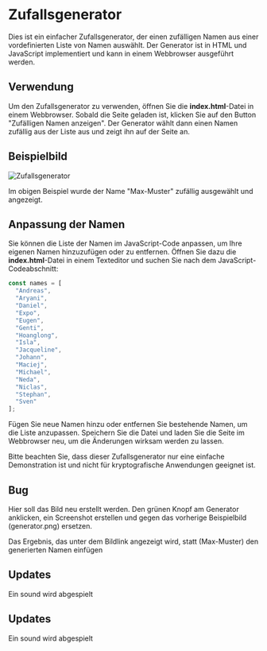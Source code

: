 # Zufallsgenerator
 
 Dies ist ein einfacher Zufallsgenerator, der einen zufälligen Namen aus einer vordefinierten Liste von Namen auswählt. Der Generator ist in HTML und JavaScript implementiert und kann in einem Webbrowser ausgeführt werden.

 ## Verwendung

 Um den Zufallsgenerator zu verwenden, öffnen Sie die **index.html**-Datei in einem Webbrowser. Sobald die Seite geladen ist, klicken Sie auf den Button "Zufälligen Namen anzeigen". Der Generator wählt dann einen Namen zufällig aus der Liste aus und zeigt ihn auf der Seite an.

 ## Beispielbild

 ![Zufallsgenerator](generator.png)

Im obigen Beispiel wurde der Name "Max-Muster" zufällig ausgewählt und angezeigt.

## Anpassung der Namen

Sie können die Liste der Namen im JavaScript-Code anpassen, um Ihre eigenen Namen hinzuzufügen oder zu entfernen. Öffnen Sie dazu die **index.html**-Datei in einem Texteditor und suchen Sie nach dem JavaScript-Codeabschnitt:

```js
const names = [
  "Andreas",
  "Aryani",
  "Daniel",
  "Expo",
  "Eugen",
  "Genti",
  "Hoanglong",
  "Isla",
  "Jacqueline",
  "Johann",
  "Maciej",
  "Michael",
  "Neda",
  "Niclas",
  "Stephan",
  "Sven"
];
```
Fügen Sie neue Namen hinzu oder entfernen Sie bestehende Namen, um die Liste anzupassen. Speichern Sie die Datei und laden Sie die Seite im Webbrowser neu, um die Änderungen wirksam werden zu lassen.

Bitte beachten Sie, dass dieser Zufallsgenerator nur eine einfache Demonstration ist und nicht für kryptografische Anwendungen geeignet ist.

## Bug

Hier soll das Bild neu erstellt werden.
Den grünen Knopf am Generator anklicken, ein Screenshot erstellen und gegen das vorherige Beispielbild (generator.png) ersetzen.

Das Ergebnis, das unter dem Bildlink  angezeigt wird, statt (Max-Muster) den generierten Namen einfügen

## Updates

Ein sound wird abgespielt

## Updates

Ein sound wird abgespielt

